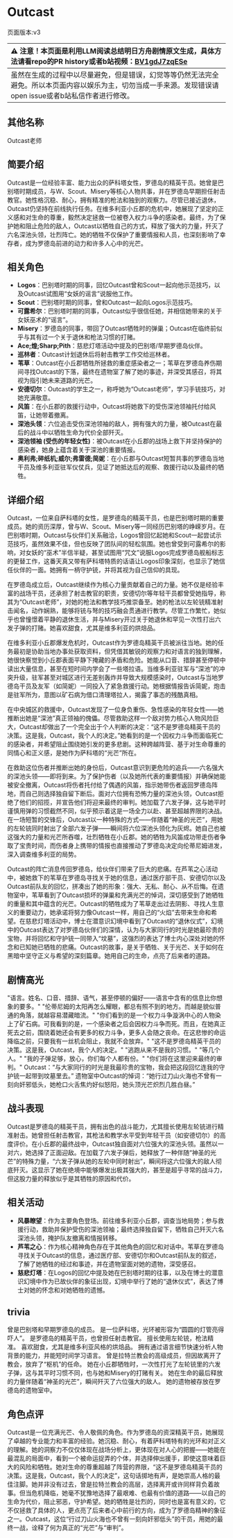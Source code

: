 # Outcast
页面版本:v3
 

| :warning: 注意！本页面是利用LLM阅读总结明日方舟剧情原文生成，具体方法请看repo的PR history或者b站视频：[BV1gdJ7zqESe](https://www.bilibili.com/video/BV1gdJ7zqESe/)         |
|:----------------------------|
| 虽然在生成的过程中以尽量避免，但是错误，幻觉等等仍然无法完全避免。所以本页面内容以娱乐为主，切勿当成一手来源。发现错误请open issue或者b站私信作者进行修改。|



## 其他名称
Outcast老师
## 简要介绍
Outcast是一位经验丰富、能力出众的萨科塔女性，罗德岛的精英干员。她曾是巴别塔时期成员，与W、Scout、Misery等核心人物共事，并在罗德岛早期担任射击教官。她性格沉稳、耐心，拥有精准的枪法和独到的观察力。尽管已接近退休，Outcast仍坚持在前线执行任务。在维多利亚小丘郡的危机中，她展现了坚定的正义感和对生命的尊重，毅然决定拯救一位被卷入权力斗争的感染者。最终，为了保护她和阻止危险的敌人，Outcast以牺牲自己的方式，释放了强大的力量，歼灭了六名深池头领，壮烈阵亡。她的牺牲不仅保护了重要情报和人员，也深刻影响了幸存者，成为罗德岛前进的动力和许多人心中的光芒。
## 相关角色
-   **Logos**：巴别塔时期的同事，回忆Outcast曾和Scout一起向他示范技巧，以及Outcast试图用“女妖的谣言”说服他工作。
-   **Scout**：巴别塔时期的同事，曾和Outcast一起向Logos示范技巧。
-   **可露希尔**：巴别塔时期的同事，Outcast似乎很信任她，并相信她带来的关于女妖巫术的“谣言”。
-   **Misery**：罗德岛的同事，带回了Outcast牺牲时的弹巢；Outcast在临终前似乎与其有过一个关于退休和枪法习惯的打赌。
-   **Ace;煌;Sharp;Pith**：慈悲灯塔活动中提及的巴别塔/早期罗德岛伙伴。
-   **巡林者**：Outcast计划退休后将射击教学工作交给巡林者。
-   **苇草**：Outcast在小丘郡牺牲所拯救的重症感染者之一；苇草在罗德岛养伤期间寻找Outcast的下落，最终在遗物室了解了她的事迹，并深受其感召，将其视为指引她未来道路的光芒。
-   **安德切尔**：Outcast的学生之一，称呼她为“Outcast老师”，学习手铳技巧，对她充满敬意。
-   **风笛**：在小丘郡的救援行动中，Outcast将她救下的受伤深池领袖托付给风笛，让她带着撤离。
-   **深池头领**：六位追击受伤深池领袖的敌人，拥有强大的力量，被Outcast在最后的战斗中以牺牲生命为代价全部歼灭。
-   **深池领袖 (受伤的年轻女性)**：被Outcast在小丘郡的战场上救下并坚持保护的感染者，她身上蕴含着关于深池的重要情报。
-   **奥利弗;碎纸机;威尔;弗雷德;简妮**：在小丘郡与Outcast短暂共事的罗德岛当地干员及维多利亚驻军仪仗兵，见证了她抵达后的观察、救援行动以及最终的牺牲。
## 详细介绍
Outcast，一位来自萨科塔的女性，是罗德岛的精英干员，也是巴别塔时期的重要成员。她的资历深厚，曾与W、Scout、Misery等一同经历巴别塔的峥嵘岁月。在巴别塔时期，Outcast与伙伴们关系融洽，Logos曾回忆起她和Scout一起尝试示范技巧，虽然效果不佳，但也反映了团队间的轻松氛围。她也曾受到可露希尔的影响，对女妖的“巫术”半信半疑，甚至试图用“咒文”说服Logos完成罗德岛舰船标志的更替工作，这番天真又带有萨科塔特质的话语让Logos印象深刻，也显示了她信任伙伴的一面。她拥有一柄守护铳，并将其视为自己信仰的具现。

在罗德岛成立后，Outcast继续作为核心力量贡献着自己的力量。她不仅是经验丰富的战场干员，还承担了射击教官的职责，安德切尔等年轻干员都曾受她指导，称其为“Outcast老师”，对她的枪法和教学技巧推崇备至。她的枪法以左轮铳精准射击闻名，动作娴熟，能够将铳与弩的技巧融会贯通进行教学。尽管工作繁忙，她似乎也曾憧憬着平静的退休生活，并与Misery开过关于她退休和罕见一次性打出六发子弹的打赌。她喜欢甜食，尤其是维多利亚的烘焙品。

在维多利亚小丘郡爆发危机时，Outcast作为罗德岛精英干员被派往当地。她的任务最初是协助当地办事处获取资料，但凭借其敏锐的观察力和对语言的独到理解，她很快察觉到小丘郡表面平静下掩藏的矛盾和危险。她能从口音、措辞甚至停顿中读出大量信息，甚至在短时间内学会了一些塔拉语。当维多利亚驻军与“深池”的冲突升级，驻军甚至对城区进行无差别轰炸并导致大规模感染时，Outcast与当地罗德岛干员及友军（如简妮）一同投入了紧急救援行动。她根据情报告诉简妮，炮击是驻军所为，意图以矿石病为借口清理塔拉人，揭露了事态的残酷真相。

在中央城区的救援中，Outcast发现了一位身负重伤、急性感染的年轻女性——她推断出她是“深池”真正领袖的傀儡。尽管救助这样一个敌对势力核心人物风险巨大，Outcast却做出了一个完全出于个人判断的决定：“这不是罗德岛精英干员的决策。这是我，Outcast，我个人的决定。”她看到的是一个因权力斗争而面临死亡的感染者，并希望阻止围绕她引发的更多悲剧。这种跨越阵营、基于对生命尊重的同情心和正义感，是她作为萨科塔的“光芒”所在。

在救助这位伤者并推断出她的身份后，Outcast意识到更危险的追兵——六名强大的深池头领——即将到来。为了保护伤者（以及她所代表的重要情报）并确保她能被安全撤离，Outcast将伤者托付给了偶遇的风笛，指示她带伤者返回罗德岛阵地，而自己则选择独自留下断后。面对六位拥有恐怖力量的深池头领，Outcast拒绝了他们的招揽，并宣告他们将迎来最终的审判。她加载了六发子弹，这与她平时谨慎用弹的习惯截然不同，似乎预示着这是一场全力以赴、甚至超越界限的决战。在一场短暂的交锋后，Outcast以一种特殊的方式——伴随着“神圣的光芒”，用她的左轮铳同时射出了全部六发子弹——瞬间将六位深池头领化为灰烬。她自己也被这强大的力量和光芒所吞噬，壮烈牺牲在小丘郡。她的牺牲为风笛成功带走伤者争取了宝贵时间，而伤者身上携带的情报也直接推动了罗德岛决定向伦蒂尼姆进发，深入调查维多利亚的局势。

Outcast的阵亡消息传回罗德岛，给伙伴们带来了巨大的悲痛。在芦苇之心活动中，被她救下的苇草在罗德岛寻找关于她的信息，通过医疗部干员、安德切尔以及Outcast前队友的回忆，拼凑出了她的形象：强大、无私、耐心、从不后悔。在遗物室中，苇草看到了Outcast损坏的弹巢和充满光芒的悼词，深切感受到了她牺牲的重量和其中蕴含的光芒。Outcast的牺牲成为了苇草走出过去阴影、寻找人生意义的重要动力，她承诺将努力像Outcast一样，用自己的“火焰”去带来生命和希望。在慈悲灯塔活动中，博士在潜意识幻境中看到了Outcast的“退休仪式”，幻境中的Outcast表达了对罗德岛伙伴们的深情，认为与大家同行的时光是她最珍贵的宝物，并将回忆和守护铳一同带入“坟墓”，这强烈的表达了博士内心深处对她的怀念和已知她已牺牲的悲痛。Outcast的故事，是关于牺牲、关于光芒、关于如何在黑暗中坚守正义与希望的深刻篇章。她用自己的生命，点亮了后来者的道路。
## 剧情高光
"语言。姓名、口音、措辞、语气，甚至停顿的偏好——语言中含有的信息比你想象的要多。"
"伦蒂尼姆的太阳再怎么耀眼，都总有照不到的地方。而越是貌似普通的角落，就越容易潜藏暗流。"
"你们看到的是一个权力斗争漩涡中心的人物染上了矿石病。可我看到的是，一个感染者之后会因权力斗争而死。而且，在她真正死去之前，围绕着她还会有更多的权力斗争，更多人会随之丧命。在这悲惨的命运降临之前，只要我有一丝机会阻止，我就不会放弃。"
"这不是罗德岛精英干员的决策。这是我，Outcast，我个人的决定。"
"逃跑从来不是我的习惯。"
"等几个人。"
"我的子弹足够，放心，你们每个人都有份。"
"你们将在这里迎来最终的审判。"
Outcast：“与大家同行的时光是我最珍贵的宝物，我会把这段回忆连我的守护铳一起带到坟墓里去。”
遗物室中Outcast的悼词：“她行过刀山火海也不曾有一刻向奸邪低头，她枪口火舌焦灼好似怒阳，她头顶光芒炽烈几胜白昼。”
## 战斗表现
Outcast是罗德岛的精英干员，拥有出色的战斗能力，尤其擅长使用左轮铳进行精准射击。她曾担任射击教官，其枪法和教学水平受到年轻干员（如安德切尔）的高度评价。在小丘郡的最终战中，Outcast独自面对六位强大的深池头领。虽然以一对六，她选择了正面迎敌。在加载了六发子弹后，她释放了一种伴随“神圣的光芒”的特殊力量，“六发子弹从她的左轮中同时射出”，瞬间将这六位强大的敌人彻底歼灭。这显示了她在绝境中能够爆发出极其强大的，甚至是超乎寻常的战斗力，但这股力量的释放似乎是其牺牲的原因和代价。
## 相关活动
-   **风暴瞭望**：作为主要角色登场。前往维多利亚小丘郡，调查当地局势；参与救援行动，救助并保护受伤的深池领袖；最终选择独自留下，牺牲自己歼灭六名深池头领，掩护队友撤离和情报转移。
-   **芦苇之心**：作为核心精神角色存在于其他角色的回忆和对话中。苇草在罗德岛寻找关于Outcast的信息，通过医疗部、安德切尔和Outcast前队友的叙述，了解了她牺牲的经过和事迹，并在遗物室面对她的遗物，深受感召。
-   **慈悲灯塔**：在Logos的回忆中提及她在巴别塔时期的往事，以及在博士的潜意识幻境中作为已故伙伴的象征出现，幻境中举行了她的“退休仪式”，表达了博士对她的怀念和对她牺牲的遗憾。
## trivia
曾是巴别塔和早期罗德岛的成员。
是一位萨科塔，光环被形容为“圆圆的灯管亮得吓人”。
是罗德岛的精英干员，也曾担任射击教官。
擅长使用左轮铳，枪法精准。
喜欢甜食，尤其是维多利亚风格的烘焙品。
拥有通过语言细节快速分析人物背景的能力，并能短时间学习语言。
曾是拉特兰教会的高级成员，但因故离开了教会，放弃了“枢机”的任命。
她在小丘郡牺牲时，一次性打光了左轮铳里的六发子弹，这与其平时习惯不同，也与她和Misery的打赌有关。
她在生命的最后释放的力量伴随着“神圣的光芒”，瞬间歼灭了六位强大的敌人。
她的遗物被存放在罗德岛的遗物室中。
## 角色点评
Outcast是一位充满光芒、令人敬佩的角色。作为罗德岛的资深精英干员，她展现了卓越的专业能力和丰富的经验。她沉稳、耐心，有着萨科塔特有的光环和对正义的理解。她的洞察力不仅仅体现在战场分析上，更体现在对人心的把握——她能在最混乱的局面中，看到一个被命运捉弄的个体，并选择伸出援手，即使这意味着巨大的风险和牺牲。她对生命的尊重超越了阵营的界限，“这不是罗德岛精英干员的决策。这是我，Outcast，我个人的决定”，这句话掷地有声，是她崇高人格的最佳注脚。她并非没有过去，曾是拉特兰教会的高层，选择离开或许同样背负着故事。但当危机降临，她毫不犹豫地选择了最艰难、也最有价值的道路——以自己的生命为代价，阻止邪恶，守护希望。她的牺牲是壮烈的，同时也是富有意义的，它不仅拯救了具体的人，更点亮了后来者心中前行的方向，成为了罗德岛精神的象征之一。Outcast，这位“行过刀山火海也不曾有一刻向奸邪低头”的干员，用她的最终一战，诠释了何为真正的“光芒”与“审判”。